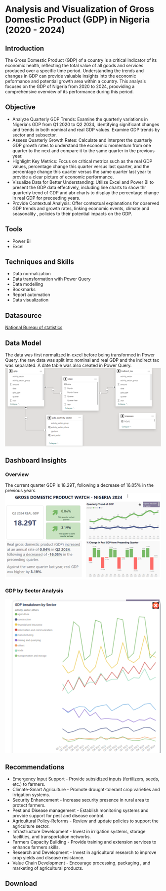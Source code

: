 # Analysis and Visualization of Gross Domestic Product (GDP) in Nigeria (2020 - 2024)

## Introduction
The Gross Domestic Product (GDP) of a country is a critical indicator of its economic health, reflecting the total value of all goods and services produced over a specific time period. Understanding the trends and changes in GDP can provide valuable insights into the economic peformance and potential growth area within a country. This analysis focuses on the GDP of Nigeria from 2020 to 2024, prooviding a comprehensive overview of its performance during this period. 

## Objective 
- Analyze Quarterly GDP Trends: Examine the quarterly variations in Nigeria's GDP from Q1 2020 to Q2 2024, identifying significant changes and trends in both nominal and real GDP values. Examine GDP trends by sector and subsector.
- Assess Quarterly Growth Rates: Calculate and interpret the quarterly GDP growth rates to understand the economic momentum from one quarter to the next and compare it to the same quarter in the previous year.
- Highlight Key Metrics: Focus on critical metrics such as the real GDP values, percentage change this quarter versus last quarter, and the percentage change this quarter versus the same quarter last year to provide a clear picture of economic performance.
- Visualize Data for Better Understanding: Utilize Excel and Power BI to present the GDP data effectively, including line charts to show thr quarterly trend of GDP and abr charts to display the percentage change in real GDP for preceeding years.
- Provide Contextual Analysis: Offer contextual explanations for observed GDP trends and growth rates, linking economic events, climate and seasonality , policies to their potential impacts on the GDP.
  
## Tools
- Power BI
- Excel
## Techniques and Skills 
- Data normalization
- Data transformation with Power Query
- Data modelling
- Bookmarks
- Report automation
- Data visualization
  
## Datasource
<a href = "https://nigerianstat.gov.ng/elibrary/read/1241549"> National Bureau of statistics </a>
## Data Model 
The data was first normalized in excel before being transformed in Power Query. the raw data was split into nominal and real GDP and the indirect tax was separated. A date table was also created in Power Query.
![Data modelling in Power BI](https://github.com/sarahdelight2017/Gdp-analysis-In-Nigeria-/blob/main/asserts/gdp_datamodel_view.png)

## Dashboard Insights
### Overview 
The current quarter GDP is 18.29T, following a decrease of 16.05% in the previous years.
![Overview](https://github.com/sarahdelight2017/Gdp-analysis-In-Nigeria-/blob/main/asserts/gdp_main_overview.png)

### GDP by Sector Analysis 
![GDP by Sector](https://github.com/sarahdelight2017/Gdp-analysis-In-Nigeria-/blob/main/asserts/gdp_by_sector_view.png)

## Recommendations
- Emergency Input Support - Provide subsidized inputs (fertilizers, seeds, etc.) to farmers.
- Climate-Smart Agriculture - Promote drought-tolerant crop varieties and irrigation systems.
- Security Enhancement - Increase security presence in rural area to protect farmers.
- Pest and Disease management - Establish monitoring systems and provide support for pest and disease control.
- Agricultural Policy-Reforms - Review and update policies to support the agriculture sector.
- Infrastructure Development - Invest in irrigation systems, storage facilities, and transportation networks.
- Farmers Capacity Building - Provide training and extension services to enhance farmers skills.
- Research and Development - Invest in agricultural research to improve crop yields and disease resistance.
- Value Chain Development - Encourage processing, packaging , and marketing  of agricultural products. 

## Download
<a herf = "https://github.com/sarahdelight2017/Gdp-analysis-In-Nigeria-/raw/refs/heads/main/asserts/CHINAZA%20AKANEME%20GDP%20PROJECT.pbix"> </a>

